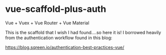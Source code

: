 # vue-scaffold-plus-auth

Vue + Vuex + Vue Router + Vue Material

This is the scaffold that I wish I had found....so here it is! I borrowed heavily from the authentication workflow found in this blog:

https://blog.sqreen.io/authentication-best-practices-vue/

